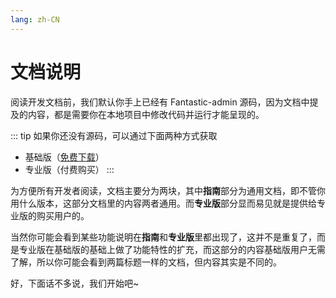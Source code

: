 ```yaml
---
lang: zh-CN
---
```


# 文档说明

阅读开发文档前，我们默认你手上已经有 Fantastic-admin 源码，因为文档中提及的内容，都是需要你在本地项目中修改代码并运行才能呈现的。

::: tip 如果你还没有源码，可以通过下面两种方式获取
- 基础版（[免费下载](https://gitee.com/hooray/fantastic-admin)）
- 专业版（付费购买）
:::

为方便所有开发者阅读，文档主要分为两块，其中**指南**部分为通用文档，即不管你用什么版本，这部分文档里的内容两者通用。而**专业版**部分显而易见就是提供给专业版的购买用户的。

当然你可能会看到某些功能说明在**指南**和**专业版**里都出现了，这并不是重复了，而是专业版在基础版的基础上做了功能特性的扩充，而这部分的内容基础版用户无需了解，所以你可能会看到两篇标题一样的文档，但内容其实是不同的。

好，下面话不多说，我们开始吧~